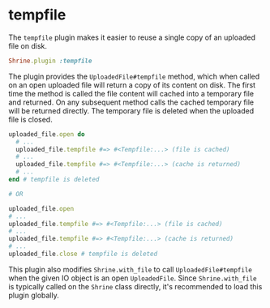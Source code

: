 # tempfile

The `tempfile` plugin makes it easier to reuse a single copy of an uploaded
file on disk.

```rb
Shrine.plugin :tempfile
```

The plugin provides the `UploadedFile#tempfile` method, which when called on an
open uploaded file will return a copy of its content on disk. The first time
the method is called the file content will cached into a temporary file and
returned. On any subsequent method calls the cached temporary file will be
returned directly. The temporary file is deleted when the uploaded file is
closed.

```rb
uploaded_file.open do
  # ...
  uploaded_file.tempfile #=> #<Tempfile:...> (file is cached)
  # ...
  uploaded_file.tempfile #=> #<Tempfile:...> (cache is returned)
  # ...
end # tempfile is deleted

# OR

uploaded_file.open
# ...
uploaded_file.tempfile #=> #<Tempfile:...> (file is cached)
# ...
uploaded_file.tempfile #=> #<Tempfile:...> (cache is returned)
# ...
uploaded_file.close # tempfile is deleted
```

This plugin also modifies `Shrine.with_file` to call `UploadedFile#tempfile`
when the given IO object is an open `UploadedFile`. Since `Shrine.with_file` is
typically called on the `Shrine` class directly, it's recommended to load this
plugin globally.
